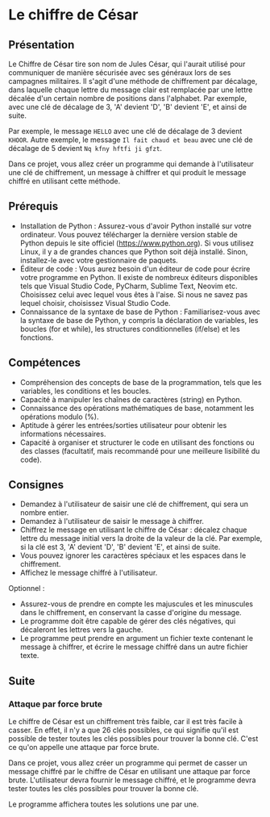 # Le chiffre de César

## Présentation

Le Chiffre de César tire son nom de Jules César, qui l'aurait utilisé pour
communiquer de manière sécurisée avec ses généraux lors de ses campagnes
militaires. Il s'agit d'une méthode de chiffrement par décalage, dans laquelle
chaque lettre du message clair est remplacée par une lettre décalée d'un
certain nombre de positions dans l'alphabet. Par exemple, avec une clé de
décalage de 3, 'A' devient 'D', 'B' devient 'E', et ainsi de suite.

Par exemple, le message `HELLO` avec une clé de décalage de 3 devient `KHOOR`.
Autre exemple, le message `Il fait chaud et beau` avec une clé de décalage de 5
devient `Nq kfny hftfi ji gfzt`.

Dans ce projet, vous allez créer un programme qui demande à l'utilisateur une
clé de chiffrement, un message à chiffrer et qui produit le message chiffré en
utilisant cette méthode.


## Prérequis

- Installation de Python : Assurez-vous d'avoir Python installé sur votre
  ordinateur. Vous pouvez télécharger la dernière version stable de Python
  depuis le site officiel (https://www.python.org). Si vous utilisez Linux, il
  y a de grandes chances que Python soit déjà installé. Sinon, installez-le
  avec votre gestionnaire de paquets.
- Éditeur de code : Vous aurez besoin d'un éditeur de code pour écrire votre
  programme en Python. Il existe de nombreux éditeurs disponibles tels que
  Visual Studio Code, PyCharm, Sublime Text, Neovim etc. Choisissez celui avec
  lequel vous êtes à l'aise. Si nous ne savez pas lequel choisir, choisissez
  Visual Studio Code.
- Connaissance de la syntaxe de base de Python : Familiarisez-vous avec la
  syntaxe de base de Python, y compris la déclaration de variables, les boucles
  (for et while), les structures conditionnelles (if/else) et les fonctions.

## Compétences

- Compréhension des concepts de base de la programmation, tels que les
  variables, les conditions et les boucles.
- Capacité à manipuler les chaînes de caractères (string) en Python.
- Connaissance des opérations mathématiques de base, notamment les opérations
  modulo (%).
- Aptitude à gérer les entrées/sorties utilisateur pour obtenir les
  informations nécessaires.
- Capacité à organiser et structurer le code en utilisant des fonctions ou des
  classes (facultatif, mais recommandé pour une meilleure lisibilité du code).

## Consignes

- Demandez à l'utilisateur de saisir une clé de chiffrement, qui sera un nombre
  entier.
- Demandez à l'utilisateur de saisir le message à chiffrer.
- Chiffrez le message en utilisant le chiffre de César : décalez chaque lettre
  du message initial vers la droite de la valeur de la clé. Par exemple, si la
  clé est 3, 'A' devient 'D', 'B' devient 'E', et ainsi de suite.
- Vous pouvez ignorer les caractères spéciaux et les espaces dans le
  chiffrement.
- Affichez le message chiffré à l'utilisateur.

Optionnel :
- Assurez-vous de prendre en compte les majuscules et les minuscules dans le
  chiffrement, en conservant la casse d'origine du message.
- Le programme doit être capable de gérer des clés négatives, qui décaleront
  les lettres vers la gauche.
- Le programme peut prendre en argument un fichier texte contenant le message à
  chiffrer, et écrire le message chiffré dans un autre fichier texte.

## Suite

### Attaque par force brute

Le chiffre de César est un chiffrement très faible, car il est très facile à 
casser. En effet, il n'y a que 26 clés possibles, ce qui signifie qu'il est 
possible de tester toutes les clés possibles pour trouver la bonne clé. C'est 
ce qu'on appelle une attaque par force brute.

Dans ce projet, vous allez créer un programme qui permet de casser un message
chiffré par le chiffre de César en utilisant une attaque par force brute. 
L'utilisateur devra fournir le message chiffré, et le programme devra tester 
toutes les clés possibles pour trouver la bonne clé. 

Le programme affichera toutes les solutions une par une.
